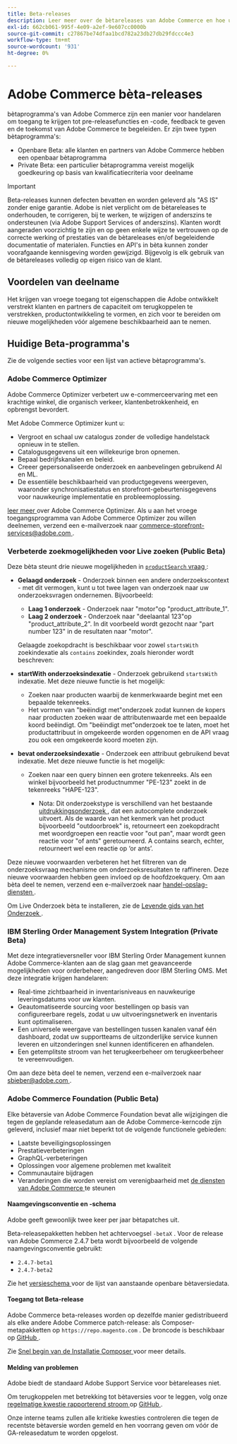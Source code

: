 ```yaml
---
title: Beta-releases
description: Leer meer over de bètareleases van Adobe Commerce en hoe u hieraan kunt deelnemen.
exl-id: 662cb061-995f-4e09-a2ef-9e607cc0000b
source-git-commit: c27867be74dfaa1bcd782a23db27db29fdccc4e3
workflow-type: tm+mt
source-wordcount: '931'
ht-degree: 0%

---
```


# Adobe Commerce bèta-releases

bètaprogramma&#39;s van Adobe Commerce zijn een manier voor handelaren om toegang te krijgen tot pre-releasefuncties en -code, feedback te geven en de toekomst van Adobe Commerce te begeleiden. Er zijn twee typen bètaprogramma&#39;s:

- Openbare Beta: alle klanten en partners van Adobe Commerce hebben een openbaar bètaprogramma
- Private Beta: een particulier bètaprogramma vereist mogelijk goedkeuring op basis van kwalificatiecriteria voor deelname

>[!IMPORTANT]
>
>Beta-releases kunnen defecten bevatten en worden geleverd als &quot;AS IS&quot; zonder enige garantie. Adobe is niet verplicht om de bètareleases te onderhouden, te corrigeren, bij te werken, te wijzigen of anderszins te ondersteunen (via Adobe Support Services of anderszins). Klanten wordt aangeraden voorzichtig te zijn en op geen enkele wijze te vertrouwen op de correcte werking of prestaties van de bètareleases en/of begeleidende documentatie of materialen. Functies en API&#39;s in bèta kunnen zonder voorafgaande kennisgeving worden gewijzigd. Bijgevolg is elk gebruik van de bètareleases volledig op eigen risico van de klant.

## Voordelen van deelname

Het krijgen van vroege toegang tot eigenschappen die Adobe ontwikkelt verstrekt klanten en partners de capaciteit om terugkoppelen te verstrekken, productontwikkeling te vormen, en zich voor te bereiden om nieuwe mogelijkheden vóór algemene beschikbaarheid aan te nemen.

## Huidige Beta-programma&#39;s

Zie de volgende secties voor een lijst van actieve bètaprogramma&#39;s.

### Adobe Commerce Optimizer

Adobe Commerce Optimizer verbetert uw e-commerceervaring met een krachtige winkel, die organisch verkeer, klantenbetrokkenheid, en opbrengst bevordert.

Met Adobe Commerce Optimizer kunt u:

- Vergroot en schaal uw catalogus zonder de volledige handelstack opnieuw in te stellen.
- Catalogusgegevens uit een willekeurige bron opnemen.
- Bepaal bedrijfskanalen en beleid.
- Creeer gepersonaliseerde onderzoek en aanbevelingen gebruikend AI en ML.
- De essentiële beschikbaarheid van productgegevens weergeven, waaronder synchronisatiestatus en storefront-gebeurtenisgegevens voor nauwkeurige implementatie en probleemoplossing.

[ leer meer ](https://experienceleague.adobe.com/docs/commerce/optimizer/overview.html) over Adobe Commerce Optimizer. Als u aan het vroege toegangsprogramma van Adobe Commerce Optimizer zou willen deelnemen, verzend een e-mailverzoek naar [ commerce-storefront-services@adobe.com ](mailto:commerce-storefront-services@adobe.com).

### Verbeterde zoekmogelijkheden voor Live zoeken (Public Beta)

Deze bèta steunt drie nieuwe mogelijkheden in [`productSearch` vraag ](https://developer.adobe.com/commerce/services/graphql/live-search/product-search/):

- **Gelaagd onderzoek** - Onderzoek binnen een andere onderzoekscontext - met dit vermogen, kunt u tot twee lagen van onderzoek naar uw onderzoeksvragen ondernemen. Bijvoorbeeld:

   - **Laag 1 onderzoek** - Onderzoek naar &quot;motor&quot;op &quot;product_attribute_1&quot;.
   - **Laag 2 onderzoek** - Onderzoek naar &quot;deelaantal 123&quot;op &quot;product_attribute_2&quot;. In dit voorbeeld wordt gezocht naar &quot;part number 123&quot; in de resultaten naar &quot;motor&quot;.

  Gelaagde zoekopdracht is beschikbaar voor zowel `startsWith` zoekindexatie als `contains` zoekindex, zoals hieronder wordt beschreven:

- **startWith onderzoeksindexatie** - Onderzoek gebruikend `startsWith` indexatie. Met deze nieuwe functie is het mogelijk:

   - Zoeken naar producten waarbij de kenmerkwaarde begint met een bepaalde tekenreeks.
   - Het vormen van &quot;beëindigt met&quot;onderzoek zodat kunnen de kopers naar producten zoeken waar de attributenwaarde met een bepaalde koord beëindigt. Om &quot;beëindigt met&quot;onderzoek toe te laten, moet het productattribuut in omgekeerde worden opgenomen en de API vraag zou ook een omgekeerde koord moeten zijn.

- **bevat onderzoeksindexatie** - Onderzoek een attribuut gebruikend bevat indexatie. Met deze nieuwe functie is het mogelijk:

   - Zoeken naar een query binnen een grotere tekenreeks. Als een winkel bijvoorbeeld het productnummer &quot;PE-123&quot; zoekt in de tekenreeks &quot;HAPE-123&quot;.

      - Nota: Dit onderzoekstype is verschillend van het bestaande [ uitdrukkingsonderzoek ](https://developer.adobe.com/commerce/services/graphql/live-search/product-search/#phrase), dat een autocomplete onderzoek uitvoert. Als de waarde van het kenmerk van het product bijvoorbeeld &quot;outdoorbroek&quot; is, retourneert een zoekopdracht met woordgroepen een reactie voor &quot;out pan&quot;, maar wordt geen reactie voor &quot;of ants&quot; geretourneerd. A contains search, echter, retourneert wel een reactie op ‘or ants’.

Deze nieuwe voorwaarden verbeteren het het filtreren van de onderzoeksvraag mechanisme om onderzoeksresultaten te raffineren. Deze nieuwe voorwaarden hebben geen invloed op de hoofdzoekquery. Om aan bèta deel te nemen, verzend een e-mailverzoek naar [ handel-opslag-diensten ](mailto:commerce-storefront-services@adobe.com).

Om Live Onderzoek bèta te installeren, zie de [ Levende gids van het Onderzoek ](https://experienceleague.adobe.com/en/docs/commerce-merchant-services/live-search/install#install-the-live-search-beta).

### IBM Sterling Order Management System Integration (Private Beta)

Met deze integratieversneller voor IBM Sterling Order Management kunnen Adobe Commerce-klanten aan de slag gaan met geavanceerde mogelijkheden voor orderbeheer, aangedreven door IBM Sterling OMS. Met deze integratie krijgen handelaren:

- Real-time zichtbaarheid in inventarisniveaus en nauwkeurige leveringsdatums voor uw klanten.
- Geautomatiseerde sourcing voor bestellingen op basis van configureerbare regels, zodat u uw uitvoeringsnetwerk en inventaris kunt optimaliseren.
- Een universele weergave van bestellingen tussen kanalen vanaf één dashboard, zodat uw supportteams de uitzonderlijke service kunnen leveren en uitzonderingen snel kunnen identificeren en afhandelen.
- Een getemplitste stroom van het terugkeerbeheer om terugkeerbeheer te vereenvoudigen.

Om aan deze bèta deel te nemen, verzend een e-mailverzoek naar [ sbieber@adobe.com ](mailto:sbieber@adobe.com).

### Adobe Commerce Foundation (Public Beta)

Elke bètaversie van Adobe Commerce Foundation bevat alle wijzigingen die tegen de geplande releasedatum aan de Adobe Commerce-kerncode zijn geleverd, inclusief maar niet beperkt tot de volgende functionele gebieden:

- Laatste beveiligingsoplossingen
- Prestatieverbeteringen
- GraphQL-verbeteringen
- Oplossingen voor algemene problemen met kwaliteit
- Communautaire bijdragen
- Veranderingen die worden vereist om verenigbaarheid met [ de diensten van Adobe Commerce ](https://experienceleague.adobe.com/docs/commerce-merchant-services/user-guides/home.html) te steunen

#### Naamgevingsconventie en -schema

Adobe geeft gewoonlijk twee keer per jaar bètapatches uit.

Beta-releasepakketten hebben het achtervoegsel `-betaX` . Voor de release van Adobe Commerce 2.4.7 beta wordt bijvoorbeeld de volgende naamgevingsconventie gebruikt:

- `2.4.7-beta1`
- `2.4.7-beta2`

Zie het [ versieschema ](schedule.md) voor de lijst van aanstaande openbare bètaversiedata.

#### Toegang tot Beta-release

Adobe Commerce beta-releases worden op dezelfde manier gedistribueerd als elke andere Adobe Commerce patch-release: als Composer-metapakketten op `https://repo.magento.com` . De broncode is beschikbaar op [ GitHub ](https://github.com/magento/magento2).

Zie [ Snel begin van de Installatie Composer ](../installation/composer.md) voor meer details.

#### Melding van problemen

Adobe biedt de standaard Adobe Support Service voor bètareleases niet.

Om terugkoppelen met betrekking tot bètaversies voor te leggen, volg onze [ regelmatige kwestie rapporterend stroom ](https://developer.adobe.com/commerce/contributor/guides/code-contributions/) op [ GitHub ](https://github.com/magento/magento2).

Onze interne teams zullen alle kritieke kwesties controleren die tegen de recentste bètaversie worden gemeld en hen voorrang geven om vóór de GA-releasedatum te worden opgelost.
